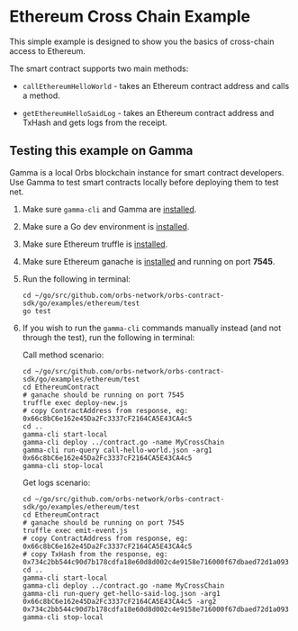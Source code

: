 # Ethereum Cross Chain Example

This simple example is designed to show you the basics of cross-chain access to Ethereum.

The smart contract supports two main methods:

* `callEthereumHelloWorld` - takes an Ethereum contract address and calls a method.

* `getEthereumHelloSaidLog` - takes an Ethereum contract address and TxHash and gets logs from the receipt.

## Testing this example on Gamma

Gamma is a local Orbs blockchain instance for smart contract developers. Use Gamma to test smart contracts locally before deploying them to test net.

1. Make sure `gamma-cli` and Gamma are [installed](../../../GAMMA.md).

2. Make sure a Go dev environment is [installed](../../../README.md).

3. Make sure Ethereum truffle is [installed](https://truffleframework.com/docs/truffle/getting-started/installation). 

4. Make sure Ethereum ganache is [installed](https://truffleframework.com/docs/ganache/quickstart) and running on port **7545**. 

5. Run the following in terminal:

    ```
    cd ~/go/src/github.com/orbs-network/orbs-contract-sdk/go/examples/ethereum/test
    go test
    ```
    
6. If you wish to run the `gamma-cli` commands manually instead (and not through the test), run the following in terminal:

    Call method scenario:

    ```
    cd ~/go/src/github.com/orbs-network/orbs-contract-sdk/go/examples/ethereum/test
    cd EthereumContract
    # ganache should be running on port 7545
    truffle exec deploy-new.js
    # copy ContractAddress from response, eg: 0x66c8bC6e162e45Da2Fc3337cF2164CA5E43CA4c5
    cd ..
    gamma-cli start-local
    gamma-cli deploy ../contract.go -name MyCrossChain
    gamma-cli run-query call-hello-world.json -arg1 0x66c8bC6e162e45Da2Fc3337cF2164CA5E43CA4c5
    gamma-cli stop-local
    ```
    
    Get logs scenario:
    
    ```
    cd ~/go/src/github.com/orbs-network/orbs-contract-sdk/go/examples/ethereum/test
    cd EthereumContract
    # ganache should be running on port 7545
    truffle exec emit-event.js
    # copy ContractAddress from response, eg: 0x66c8bC6e162e45Da2Fc3337cF2164CA5E43CA4c5
    # copy TxHash from the response, eg: 0x734c2bb544c90d7b178cdfa18e60d8d002c4e9158e716000f67dbaed72d1a093
    cd ..
    gamma-cli start-local
    gamma-cli deploy ../contract.go -name MyCrossChain
    gamma-cli run-query get-hello-said-log.json -arg1 0x66c8bC6e162e45Da2Fc3337cF2164CA5E43CA4c5 -arg2 0x734c2bb544c90d7b178cdfa18e60d8d002c4e9158e716000f67dbaed72d1a093
    gamma-cli stop-local
    ```